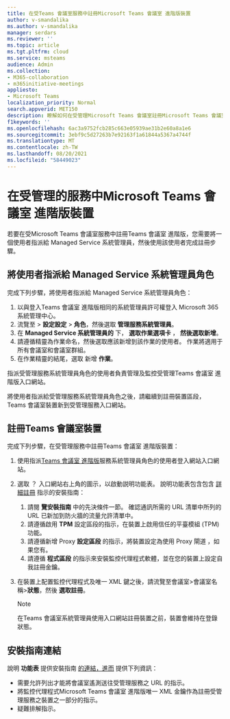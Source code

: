 ```yaml
---
title: 在受Teams 會議室服務中註冊Microsoft Teams 會議室 進階版裝置
author: v-smandalika
ms.author: v-smandalika
manager: serdars
ms.reviewer: ''
ms.topic: article
ms.tgt.pltfrm: cloud
ms.service: msteams
audience: Admin
ms.collection:
- M365-collaboration
- m365initiative-meetings
appliesto:
- Microsoft Teams
localization_priority: Normal
search.appverid: MET150
description: 瞭解如何在受管理Microsoft Teams 會議室註冊Microsoft Teams 會議室 進階版帳戶。
f1keywords: ''
ms.openlocfilehash: 6ac3a9752fcb285c663e05939ae31b2e60a8a1e6
ms.sourcegitcommit: 3ebf9c5d27263b7e92163f1a61844a5367a4744f
ms.translationtype: MT
ms.contentlocale: zh-TW
ms.lasthandoff: 08/20/2021
ms.locfileid: "58449023"
---
```

# <a name="enroll-a-device-in-the-microsoft-teams-rooms-premium-managed-service"></a>在受管理的服務中Microsoft Teams 會議室 進階版裝置

若要在受Microsoft Teams 會議室服務中註冊Teams 會議室 進階版，您需要將一個使用者指派給 Managed Service 系統管理員，然後使用該使用者完成註冊步驟。

## <a name="assign-users-to-the-managed-service-administrator-role"></a>將使用者指派給 Managed Service 系統管理員角色

完成下列步驟，將使用者指派給 Managed Service 系統管理員角色：

1. 以與登入[](https://portal.rooms.microsoft.com/)Teams 會議室 進階版相同的系統管理員許可權登入 Microsoft 365 系統管理中心。
2. 流覽至  >  **設定設定**  >  **角色**，然後選取 **管理服務系統管理員**。
3. 在 **Managed Service 系統管理員的** 下， **選取作業選項卡** ， **然後選取新增**。
4. 請遵循精靈為作業命名，然後選取應該新增到該作業的使用者。 作業將適用于所有會議室和會議室群組。
5. 在作業精靈的結尾，選取 新增 **作業**。

指派受管理服務系統管理員角色的使用者負責管理及監控受管理Teams 會議室 進階版入口網站。

將使用者指派給受管理服務系統管理員角色之後，請繼續到註冊裝置區[](#enroll-a-teams-rooms-device)段，Teams 會議室裝置新到受管理服務入口網站。

## <a name="enroll-a-teams-rooms-device"></a>註冊Teams 會議室裝置

完成下列步驟，在受管理服務中註冊Teams 會議室 進階版裝置：

1. 使用指派[Teams 會議室 進階版](https://portal.rooms.microsoft.com/)服務系統管理員角色的使用者登入網站入口網站。
2. 選取 ？  入口網站右上角的圖示，以啟動説明功能表。 說明功能表包含包含 [詳細註冊](https://portal.rooms.microsoft.com/docs/MMR%20Monitoring%20Software%20Installation%20Guide%20Feb%202021.pdf) 指示的安裝指南：

    1. 請閱 **覽安裝指南** 中的先決條件一節。 確認通訊所需的 URL 清單中所列的URL 已新加到防火牆的流量允許清單中。
    2. 請遵循啟用 **TPM** 設定區段的指示，在裝置上啟用信任的平臺模組 (TPM) 功能。
    3. 請遵循新增 Proxy **設定區段** 的指示，將裝置設定為使用 Proxy 閘道 ，如果您有。
    4. 請遵循 **程式區段** 的指示來安裝監控代理程式軟體，並在您的裝置上設定自我註冊金鑰。

3. 在裝置上配置監控代理程式及唯一 XML 鍵之後，請流覽至會議室>會議室名稱>**狀態**，然後 **選取註冊**。

    > [!NOTE]
    > 在Teams 會議室系統管理員使用入口網站註冊裝置之前，裝置會維持在登錄狀態。

## <a name="link-to-installation-guide"></a>安裝指南連結

說明 **功能表** 提供安裝指南 [的連結，進而](https://portal.rooms.microsoft.com/docs/MMR%20Monitoring%20Software%20Installation%20Guide%20Feb%202021.pdf) 提供下列資訊：

- 需要允許列出才能將會議室遙測送往受管理服務之 URL 的指示。
- 將監控代理程式Microsoft Teams 會議室 進階版唯一 XML 金鑰作為註冊受管理服務之裝置之一部分的指示。
- 疑難排解指示。
